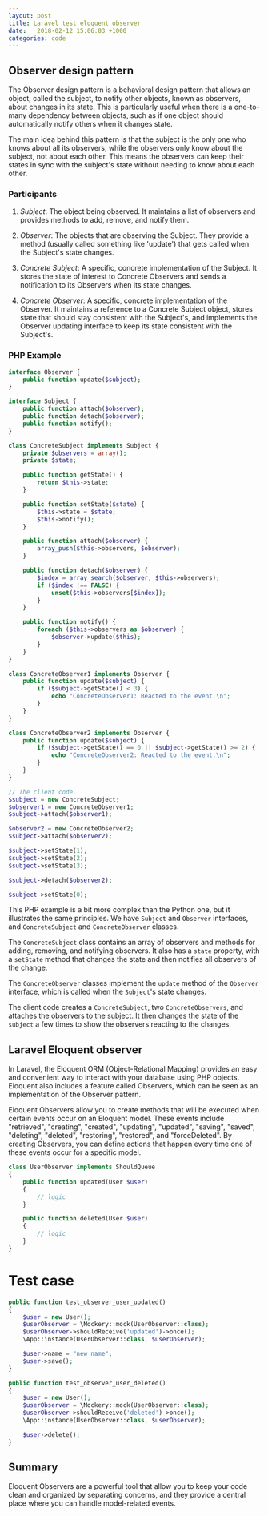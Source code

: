 ```yaml
---
layout: post
title: Laravel test eloquent observer
date:   2018-02-12 15:06:03 +1000
categories: code
---
```


## Observer design pattern

The Observer design pattern is a behavioral design pattern that allows an object, called the subject, to notify other objects, known as observers, about changes in its state. This is particularly useful when there is a one-to-many dependency between objects, such as if one object should automatically notify others when it changes state.

The main idea behind this pattern is that the subject is the only one who knows about all its observers, while the observers only know about the subject, not about each other. This means the observers can keep their states in sync with the subject's state without needing to know about each other.

### Participants

1. *Subject*: The object being observed. It maintains a list of observers and provides methods to add, remove, and notify them.

2. *Observer*: The objects that are observing the Subject. They provide a method (usually called something like 'update') that gets called when the Subject's state changes.

3. *Concrete Subject*: A specific, concrete implementation of the Subject. It stores the state of interest to Concrete Observers and sends a notification to its Observers when its state changes.

4. *Concrete Observer*: A specific, concrete implementation of the Observer. It maintains a reference to a Concrete Subject object, stores state that should stay consistent with the Subject's, and implements the Observer updating interface to keep its state consistent with the Subject's.

### PHP Example

```php
interface Observer {
    public function update($subject);
}

interface Subject {
    public function attach($observer);
    public function detach($observer);
    public function notify();
}

class ConcreteSubject implements Subject {
    private $observers = array();
    private $state;

    public function getState() {
        return $this->state;
    }

    public function setState($state) {
        $this->state = $state;
        $this->notify();
    }

    public function attach($observer) {
        array_push($this->observers, $observer);
    }

    public function detach($observer) {
        $index = array_search($observer, $this->observers);
        if ($index !== FALSE) {
            unset($this->observers[$index]);
        }
    }

    public function notify() {
        foreach ($this->observers as $observer) {
            $observer->update($this);
        }
    }
}

class ConcreteObserver1 implements Observer {
    public function update($subject) {
        if ($subject->getState() < 3) {
            echo "ConcreteObserver1: Reacted to the event.\n";
        }
    }
}

class ConcreteObserver2 implements Observer {
    public function update($subject) {
        if ($subject->getState() == 0 || $subject->getState() >= 2) {
            echo "ConcreteObserver2: Reacted to the event.\n";
        }
    }
}
```

```php
// The client code.
$subject = new ConcreteSubject;
$observer1 = new ConcreteObserver1;
$subject->attach($observer1);

$observer2 = new ConcreteObserver2;
$subject->attach($observer2);

$subject->setState(1);
$subject->setState(2);
$subject->setState(3);

$subject->detach($observer2);

$subject->setState(0);
```

This PHP example is a bit more complex than the Python one, but it illustrates the same principles. We have `Subject` and `Observer` interfaces, and `ConcreteSubject` and `ConcreteObserver` classes.

The `ConcreteSubject` class contains an array of observers and methods for adding, removing, and notifying observers. It also has a `state` property, with a `setState` method that changes the state and then notifies all observers of the change.

The `ConcreteObserver` classes implement the `update` method of the `Observer` interface, which is called when the `Subject`'s state changes.

The client code creates a `ConcreteSubject`, two `ConcreteObservers`, and attaches the observers to the subject. It then changes the state of the `subject` a few times to show the observers reacting to the changes.

## Laravel Eloquent observer

In Laravel, the Eloquent ORM (Object-Relational Mapping) provides an easy and convenient way to interact with your database using PHP objects. Eloquent also includes a feature called Observers, which can be seen as an implementation of the Observer pattern.

Eloquent Observers allow you to create methods that will be executed when certain events occur on an Eloquent model. These events include "retrieved", "creating", "created", "updating", "updated", "saving", "saved", "deleting", "deleted", "restoring", "restored", and "forceDeleted". By creating Observers, you can define actions that happen every time one of these events occur for a specific model.



```php
class UserObserver implements ShouldQueue
{
    public function updated(User $user)
    {
    	// logic
    }

    public function deleted(User $user)
    {
    	// logic
    }
}
```
# Test case

```php
public function test_observer_user_updated()
{
    $user = new User();
    $userObserver = \Mockery::mock(UserObserver::class);
    $userObserver->shouldReceive('updated')->once();
    \App::instance(UserObserver::class, $userObserver);

    $user->name = "new name";
    $user->save();
}

public function test_observer_user_deleted()
{
    $user = new User();
    $userObserver = \Mockery::mock(UserObserver::class);
    $userObserver->shouldReceive('deleted')->once();
    \App::instance(UserObserver::class, $userObserver);

    $user->delete();
}

```

## Summary 

Eloquent Observers are a powerful tool that allow you to keep your code clean and organized by separating concerns, and they provide a central place where you can handle model-related events.
